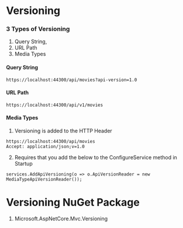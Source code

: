 # Versioning

### 3 Types of Versioning
1. Query String, 
2. URL Path
3. Media Types

#### Query String
```
https://localhost:44300/api/movies?api-version=1.0
```
#### URL Path
```
https://localhost:44300/api/v1/movies 
```
#### Media Types
1. Versioning is added to the HTTP Header
```
https://localhost:44300/api/movies
Accept: application/json;v=1.0
```
2. Requires that you add the below to the ConfigureService method in Startup
```
services.AddApiVersioning(o => o.ApiVersionReader = new MediaTypeApiVersionReader());
```
# Versioning NuGet Package
1. Microsoft.AspNetCore.Mvc.Versioning